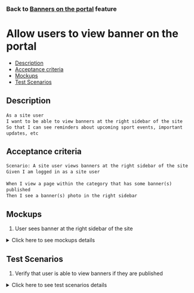 ### Back to [Banners on the portal](/../../) feature

# Allow users to view banner on the portal

- [Description](#description)
- [Acceptance criteria](#acceptance-criteria)
- [Mockups](#mockups)
- [Test Scenarios](#test-scenarios)

## Description

    As a site user 
    I want to be able to view banners at the right sidebar of the site 
    So that I can see reminders about upcoming sport events, important updates, etc


## Acceptance criteria

    Scenario: A site user views banners at the right sidebar of the site
    Given I am logged in as a site user

    When I view a page within the category that has some banner(s) published
    Then I see a banner(s) photo in the right sidebar

## Mockups

1. User sees banner at the right sidebar of the site

<details>
  <summary>Click here to see mockups details</summary>

**1. User sees banner at the right sidebar of the site:**

![Article Screen](/products/sport_news_portal/web_application_features/banners/images/banner_at_the_home_page.png)


</details>

## Test Scenarios

1. Verify that user is able to view banners if they are published

<details>
  <summary>Click here to see test scenarios details</summary>

### **#1. Verify that user is able to view banners if they are published**

|#|Steps|Expected Result
------|-------|----------
|1|Go to Sport News site|
|2|Log in your user account|User is navigated to the home page
|3|Observe the right sidebar| There are banner(s) photo in the right sidebar

</details>
